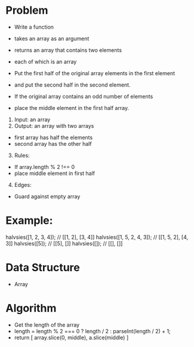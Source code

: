 # Problem

- Write a function
- takes an array as an argument
- returns an array that contains two elements
- each of which is an array

- Put the first half of the original array elements in the first element 
- and put the second half in the second element. 
- If the original array contains an odd number of elements
- place the middle element in the first half array.

1. Input: an array 
2. Output: an array with two arrays
  - first array has half the elements
  - second array has the other half
3. Rules:
  - If array.length % 2 !== 0 
  - place middle element in first half
4. Edges:
  - Guard against empty array 

# Example:

halvsies([1, 2, 3, 4]);       // [[1, 2], [3, 4]]
halvsies([1, 5, 2, 4, 3]);    // [[1, 5, 2], [4, 3]]
halvsies([5]);                // [[5], []]
halvsies([]);                 // [[], []]

# Data Structure 

- Array

# Algorithm

  - Get the length of the array 
  - length = length % 2 === 0 ? length / 2 : parseInt(length / 2) + 1;
  - return [ array.slice(0, middle), a.slice(middle) ]

